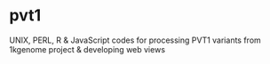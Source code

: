 # pvt1
UNIX, PERL, R &amp; JavaScript codes for processing PVT1 variants from 1kgenome project &amp; developing web views
